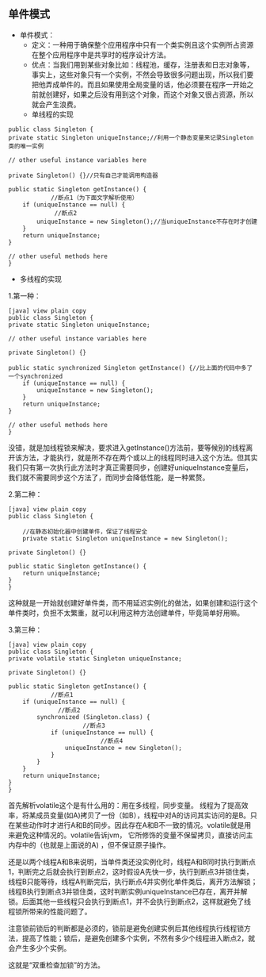 ## 单件模式
* 单件模式：
	* 定义：一种用于确保整个应用程序中只有一个类实例且这个实例所占资源在整个应用程序中是共享时的程序设计方法。
	* 优点：当我们用到某些对象比如：线程池，缓存，注册表和日志对象等，事实上，这些对象只有一个实例，不然会导致很多问题出现，所以我们要把他弄成单件的。而且如果使用全局变量的话，他必须要在程序一开始之前就创建好，如果之后没有用到这个对象，而这个对象又很占资源，所以就会产生浪费。
	* 单线程的实现

<servlet>

	public class Singleton {  
    private static Singleton uniqueInstance;//利用一个静态变量来记录Singleton类的唯一实例  
   
    // other useful instance variables here  
   
    private Singleton() {}//只有自己才能调用构造器  
   
    public static Singleton getInstance() {  
                //断点1（为下面文字解析使用）  
        if (uniqueInstance == null) {  
                 //断点2  
            uniqueInstance = new Singleton();//当uniqueInstance不存在时才创建  
        }  
        return uniqueInstance;  
    }  
   
    // other useful methods here  
	}  


</servlet>

* 多线程的实现

1.第一种：

	[java] view plain copy
	public class Singleton {  
    private static Singleton uniqueInstance;  
   
    // other useful instance variables here  
   
    private Singleton() {}  
   
    public static synchronized Singleton getInstance() {//比上面的代码中多了一个synchronized   
        if (uniqueInstance == null) {  
            uniqueInstance = new Singleton();  
        }  
        return uniqueInstance;  
    }  
   
    // other useful methods here  
	}  

没错，就是加线程锁来解决，要求进入getInstance()方法前，要等候别的线程离开该方法，才能执行，就是所不存在两个或以上的线程同时进入这个方法。但其实我们只有第一次执行此方法时才真正需要同步，创建好uniqueInstance变量后，我们就不需要同步这个方法了，而同步会降低性能，是一种累赘。
   
2.第二种：


	[java] view plain copy
	public class Singleton {  
      
        //在静态初始化器中创建单件，保证了线程安全  
        private static Singleton uniqueInstance = new Singleton();  
  
    private Singleton() {}  
   
    public static Singleton getInstance() {  
        return uniqueInstance;  
    }  
	}  

这种就是一开始就创建好单件类，而不用延迟实例化的做法，如果创建和运行这个单件类时，负担不太繁重，就可以利用这种方法创建单件，毕竟简单好用嘛。
    
3.第三种：


	[java] view plain copy
	public class Singleton {  
    private volatile static Singleton uniqueInstance;  
   
    private Singleton() {}  
   
    public static Singleton getInstance() {  
                //断点1  
        if (uniqueInstance == null) {  
                  //断点2  
            synchronized (Singleton.class) {  
                         //断点3  
                if (uniqueInstance == null) {  
                              //断点4  
                    uniqueInstance = new Singleton();  
                }  
            }  
        }  
        return uniqueInstance;  
    }  
	}  

首先解析volatile这个是有什么用的：用在多线程，同步变量。 线程为了提高效率，将某成员变量(如A)拷贝了一份（如B），线程中对A的访问其实访问的是B。只在某些动作时才进行A和B的同步。因此存在A和B不一致的情况。volatile就是用来避免这种情况的。volatile告诉jvm， 它所修饰的变量不保留拷贝，直接访问主内存中的（也就是上面说的A) ，但不保证原子操作。

还是以两个线程A和B来说明，当单件类还没实例化时，线程A和B同时执行到断点1，判断完之后就会执行到断点2，这时假设A先快一步，执行到断点3并锁住类，线程B只能等待，线程A判断完后，执行断点4并实例化单件类后，离开方法解锁；线程B执行到断点3并锁住类，这时判断实例uniqueInstance已存在，离开并解锁。后面其他一些线程只会执行到断点1，并不会执行到断点2，这样就避免了线程锁所带来的性能问题了。

注意锁前锁后的判断都是必须的，锁前是避免创建实例后其他线程执行线程锁方法，提高了性能；锁后，是避免创建多个实例，不然有多少个线程进入断点2，就会产生多少个实例。

这就是“双重检查加锁”的方法。
	

		
	